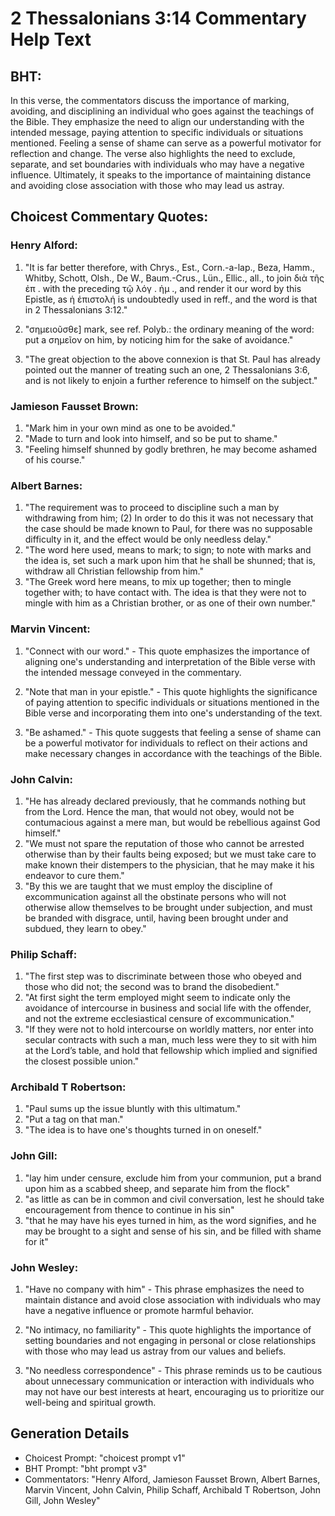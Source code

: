 # 2 Thessalonians 3:14 Commentary Help Text

## BHT:
In this verse, the commentators discuss the importance of marking, avoiding, and disciplining an individual who goes against the teachings of the Bible. They emphasize the need to align our understanding with the intended message, paying attention to specific individuals or situations mentioned. Feeling a sense of shame can serve as a powerful motivator for reflection and change. The verse also highlights the need to exclude, separate, and set boundaries with individuals who may have a negative influence. Ultimately, it speaks to the importance of maintaining distance and avoiding close association with those who may lead us astray.

## Choicest Commentary Quotes:
### Henry Alford:
1. "It is far better therefore, with Chrys., Est., Corn.-a-lap., Beza, Hamm., Whitby, Schott, Olsh., De W., Baum.-Crus., Lün., Ellic., all., to join διὰ τῆς ἐπ . with the preceding τῷ λόγ . ἡμ ., and render it our word by this Epistle, as ἡ ἐπιστολή is undoubtedly used in reff., and the word is that in 2 Thessalonians 3:12." 

2. "σημειοῦσθε] mark, see ref. Polyb.: the ordinary meaning of the word: put a σημεῖον on him, by noticing him for the sake of avoidance."

3. "The great objection to the above connexion is that St. Paul has already pointed out the manner of treating such an one, 2 Thessalonians 3:6, and is not likely to enjoin a further reference to himself on the subject."

### Jamieson Fausset Brown:
1. "Mark him in your own mind as one to be avoided." 
2. "Made to turn and look into himself, and so be put to shame." 
3. "Feeling himself shunned by godly brethren, he may become ashamed of his course."

### Albert Barnes:
1. "The requirement was to proceed to discipline such a man by withdrawing from him; (2) In order to do this it was not necessary that the case should be made known to Paul, for there was no supposable difficulty in it, and the effect would be only needless delay."
2. "The word here used, means to mark; to sign; to note with marks and the idea is, set such a mark upon him that he shall be shunned; that is, withdraw all Christian fellowship from him."
3. "The Greek word here means, to mix up together; then to mingle together with; to have contact with. The idea is that they were not to mingle with him as a Christian brother, or as one of their own number."

### Marvin Vincent:
1. "Connect with our word." - This quote emphasizes the importance of aligning one's understanding and interpretation of the Bible verse with the intended message conveyed in the commentary.

2. "Note that man in your epistle." - This quote highlights the significance of paying attention to specific individuals or situations mentioned in the Bible verse and incorporating them into one's understanding of the text.

3. "Be ashamed." - This quote suggests that feeling a sense of shame can be a powerful motivator for individuals to reflect on their actions and make necessary changes in accordance with the teachings of the Bible.

### John Calvin:
1. "He has already declared previously, that he commands nothing but from the Lord. Hence the man, that would not obey, would not be contumacious against a mere man, but would be rebellious against God himself."
2. "We must not spare the reputation of those who cannot be arrested otherwise than by their faults being exposed; but we must take care to make known their distempers to the physician, that he may make it his endeavor to cure them."
3. "By this we are taught that we must employ the discipline of excommunication against all the obstinate persons who will not otherwise allow themselves to be brought under subjection, and must be branded with disgrace, until, having been brought under and subdued, they learn to obey."

### Philip Schaff:
1. "The first step was to discriminate between those who obeyed and those who did not; the second was to brand the disobedient." 
2. "At first sight the term employed might seem to indicate only the avoidance of intercourse in business and social life with the offender, and not the extreme ecclesiastical censure of excommunication."
3. "If they were not to hold intercourse on worldly matters, nor enter into secular contracts with such a man, much less were they to sit with him at the Lord’s table, and hold that fellowship which implied and signified the closest possible union."

### Archibald T Robertson:
1. "Paul sums up the issue bluntly with this ultimatum."
2. "Put a tag on that man."
3. "The idea is to have one's thoughts turned in on oneself."

### John Gill:
1. "lay him under censure, exclude him from your communion, put a brand upon him as a scabbed sheep, and separate him from the flock"
2. "as little as can be in common and civil conversation, lest he should take encouragement from thence to continue in his sin"
3. "that he may have his eyes turned in him, as the word signifies, and he may be brought to a sight and sense of his sin, and be filled with shame for it"

### John Wesley:
1. "Have no company with him" - This phrase emphasizes the need to maintain distance and avoid close association with individuals who may have a negative influence or promote harmful behavior.

2. "No intimacy, no familiarity" - This quote highlights the importance of setting boundaries and not engaging in personal or close relationships with those who may lead us astray from our values and beliefs.

3. "No needless correspondence" - This phrase reminds us to be cautious about unnecessary communication or interaction with individuals who may not have our best interests at heart, encouraging us to prioritize our well-being and spiritual growth.


## Generation Details
- Choicest Prompt: "choicest prompt v1"
- BHT Prompt: "bht prompt v3"
- Commentators: "Henry Alford, Jamieson Fausset Brown, Albert Barnes, Marvin Vincent, John Calvin, Philip Schaff, Archibald T Robertson, John Gill, John Wesley"
